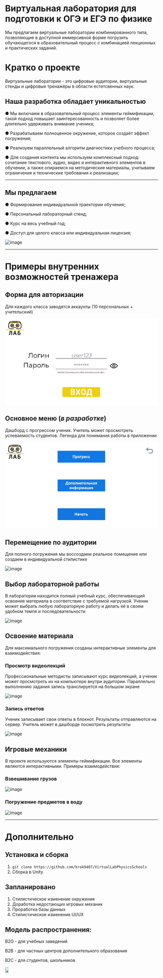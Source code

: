 # Виртуальная лаборатория для подготовки к ОГЭ и ЕГЭ по физике

Мы предлагаем виртуальные лаборатории комбинированного типа, позволяющие в доступной иммерсивной форме погрузить обучающегося в образовательный процесс с комбинацией лекционных и практических заданий.


# Кратко о проекте
Виртуальные лаборатории - это цифровые аудитории, виртуальные стенды и цифровые тренажёры в области естетсвенных наук.

## Наша разработка обладает уникальностью
●	Мы включаем в образовательный процесс элементы геймификации, такой подход повышает заинтересованность и позволяет более длительно удерживать внимание ученика;

●	Разрабатываем полноценное окружение, которое создаёт эффект погружения;

●	Реализуем параллельный алгоритм диагностики учебного процесса;

●	Для создания контента мы используем комплексный подход: сочетание текстового, аудио, видео и интерактивного элементов в обучении, а также опираемся на методические материалы, учитываем ограничения и технические требования к реализации;

__________
## Мы предлагаем
●	Формирование индивидуальной траектории обучения;

●	Персональный лабораторный стенд;

●	Курс на весь учебный год;

●	Доступ для целого класса или индивидуальная лицензия;

![image](https://github.com/krok9407/VirtualLabPhysicsSchools/blob/main/examplesGIF/electricity.gif)

_____
# Примеры внутренних возможностей тренажера
## Форма для авторизации
Для каждого класса заводятся аккаунты (10 персональных + учительский)

![image](https://github.com/krok9407/VirtualLabPhysicsSchools/blob/main/examplesGIF/logining.gif)


## Основное меню (*в разработке*)
Дашборд с прогрессом ученик. Учитель может просмотреть успеваемость студентов. Легенда для понимания работы в приложении

![image](https://github.com/krok9407/VirtualLabPhysicsSchools/blob/main/examplesGIF/main%20menu.gif)

## Перемещение по аудитории
Для полного погружения мы воссоздаем реальное помещение или создаем в индивидуальной стилистике

![image](https://github.com/krok9407/VirtualLabPhysicsSchools/blob/main/examplesGIF/moving.gif)

## Выбор лабораторной работы
В лаборатории находится полный учебный курс, обеспечивающий освоение материала в соответствие с требуемой нагрузкой.
Ученик может выбрать любую лабораторную работу и делать её в своем удобном темпе и последовательности

![image](https://github.com/krok9407/VirtualLabPhysicsSchools/blob/main/examplesGIF/enter_exit.gif)

## Освоение материала
Для максимального погружения созданы интерактивные элементы для взаимодействия:

### Просмотр видеолекций
Профессиональные методисты записывают курс видеолекций, а ученик может просмотреть их на компьютере внутри аудитории. Параллельно выполнению задания запись транслируется на большом экране

![image](https://github.com/krok9407/VirtualLabPhysicsSchools/blob/main/examplesGIF/videoplayer.gif)

### Запись ответов
Ученик записывает свои ответы в блокнот. Результаты отправляются на сервер. Учитель может в дашборде посмотреть результаты

![image](https://github.com/krok9407/VirtualLabPhysicsSchools/blob/main/examplesGIF/notepad.gif)

## Игровые механики
В проекте используются элементы геймификации. Все элементы являются интерактивными. 
Примеры взаимодействия:

### Взвешивание грузов
![image](https://github.com/krok9407/VirtualLabPhysicsSchools/blob/main/examplesGIF/scales.gif)

### Погружение предметов в воду
![image](https://github.com/krok9407/VirtualLabPhysicsSchools/blob/main/examplesGIF/water.gif)

___
# Дополнительно

## Установка и сборка
1. ```git clone https://github.com/krok9407/VirtualLabPhysicsSchools```
2. Сборка в Unity

## Запланировано
1. Стилистическое изменение окружения
2. Доработка недостающих игровых механик
3. Проработка базы данных
4. Стилистическое изменение UI/UX
   
## Модель распространения:
B2G - для учебных заведений

B2B - для частных центров дополнительного образования

B2C - для студентов, школьников


<img src="https://github.com/krok9407/VirtualLabPhysicsSchools/assets/54067031/2fe46256-b3ed-452c-b6fa-b2a384281d35" width="15%" height="15%"/>
